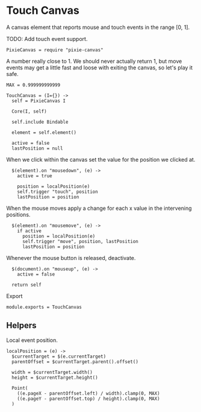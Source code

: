 Touch Canvas
============

A canvas element that reports mouse and touch events in the range [0, 1].

TODO: Add touch event support.

    PixieCanvas = require "pixie-canvas"

A number really close to 1. We should never actually return 1, but move events
may get a little fast and loose with exiting the canvas, so let's play it safe.

    MAX = 0.999999999999

    TouchCanvas = (I={}) ->
      self = PixieCanvas I

      Core(I, self)

      self.include Bindable

      element = self.element()

      active = false
      lastPosition = null

When we click within the canvas set the value for the position we clicked at.

      $(element).on "mousedown", (e) ->
        active = true

        position = localPosition(e)
        self.trigger "touch", position
        lastPosition = position

When the mouse moves apply a change for each x value in the intervening positions.

      $(element).on "mousemove", (e) ->
        if active
          position = localPosition(e)
          self.trigger "move", position, lastPosition
          lastPosition = position

Whenever the mouse button is released, deactivate.

      $(document).on "mouseup", (e) ->
        active = false

      return self

Export

    module.exports = TouchCanvas

Helpers
-------

Local event position.

    localPosition = (e) ->
      $currentTarget = $(e.currentTarget)
      parentOffset = $currentTarget.parent().offset()

      width = $currentTarget.width()
      height = $currentTarget.height()

      Point(
        ((e.pageX - parentOffset.left) / width).clamp(0, MAX)
        ((e.pageY - parentOffset.top) / height).clamp(0, MAX)
      )
